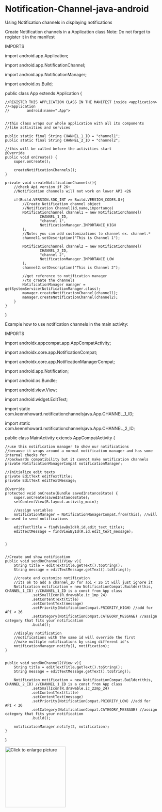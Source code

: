 # Notification-Channel-java-android
Using Notification channels in displaying notifications

Create Notification channels in a Application class
Note: Do not forget to register it in the manifest


IMPORTS

import android.app.Application;

import android.app.NotificationChannel;

import android.app.NotificationManager;

import android.os.Build;

public class App extends Application {

    //REGISTER THIS APPLICATION CLASS IN THE MANIFEST inside <application>
    //<application
    //        android:name=".App">


    //this class wraps our whole application with all its components
    //like activities and services

    public static final String CHANNEL_1_ID = "channel1";
    public static final String CHANNEL_2_ID = "channel2";

    //this will be called before the activities start
    @Override
    public void onCreate() {
        super.onCreate();

        createNotificationChannels();
    }

    private void createNotificationChannels(){
        //check Api version if 26+
        //Notification channels will not work on lower API <26

        if(Build.VERSION.SDK_INT >= Build.VERSION_CODES.O){
            //Create Notification channel object
            //Notification Channel(id,name,importance)
            NotificationChannel channel1 = new NotificationChannel(
                    CHANNEL_1_ID,
                    "channel 1",
                    NotificationManager.IMPORTANCE_HIGH
            );
            //Note: you can add customizations to channel ex. channel.*
            channel1.setDescription("This is Channel 1");

            NotificationChannel channel2 = new NotificationChannel(
                    CHANNEL_2_ID,
                    "channel 2",
                    NotificationManager.IMPORTANCE_LOW
            );
            channel2.setDescription("This is Channel 2");

            //get reference to notification manager
            //to create the channels
            NotificationManager manager = getSystemService(NotificationManager.class);
            manager.createNotificationChannel(channel1);
            manager.createNotificationChannel(channel2);
        }
    }
}


Example how to use notification channels in the main activity:


IMPORTS

import androidx.appcompat.app.AppCompatActivity;

import androidx.core.app.NotificationCompat;

import androidx.core.app.NotificationManagerCompat;


import android.app.Notification;

import android.os.Bundle;

import android.view.View;

import android.widget.EditText;

import static com.keennhoward.notificationchannelsjava.App.CHANNEL_1_ID;

import static com.keennhoward.notificationchannelsjava.App.CHANNEL_2_ID;

public class MainActivity extends AppCompatActivity {

    //use this notification manager to show our notifications
    //because it wraps around a normal notification manager and has some internal checks for
    //backwards compatibility but it cannot make notification channels
    private NotificationManagerCompat notificationManager;

    //Initialize edit texts
    private EditText editTextTitle;
    private EditText editTextMessage;

    @Override
    protected void onCreate(Bundle savedInstanceState) {
        super.onCreate(savedInstanceState);
        setContentView(R.layout.activity_main);

        //assign variables
        notificationManager = NotificationManagerCompat.from(this); //will be used to send notifications

        editTextTitle = findViewById(R.id.edit_text_title);
        editTextMessage = findViewById(R.id.edit_text_message);


    }


    //Create and show notification
    public void sendOnChannel1(View v){
        String title = editTextTitle.getText().toString();
        String message = editTextMessage.getText().toString();

        //create and customize notification
        //its ok to add a channel_ID for api < 26 it will just ignore it
        Notification notification = new NotificationCompat.Builder(this, CHANNEL_1_ID) //CHANNEL_1_ID is a const from App class
                .setSmallIcon(R.drawable.ic_1mp_24)
                .setContentText(title)
                .setContentText(message)
                .setPriority(NotificationCompat.PRIORITY_HIGH) //add for API < 26
                .setCategory(NotificationCompat.CATEGORY_MESSAGE) //assign category that fits your notification
                .build();

        //display notification
        //notifications with the same id will override the first
        //make multiple notifications by using different id's
        notificationManager.notify(1, notification);
    }


    public void sendOnChannel2(View v){
        String title = editTextTitle.getText().toString();
        String message = editTextMessage.getText().toString();

        Notification notification = new NotificationCompat.Builder(this, CHANNEL_2_ID) //CHANNEL_1_ID is a const from App class
                .setSmallIcon(R.drawable.ic_22mp_24)
                .setContentText(title)
                .setContentText(message)
                .setPriority(NotificationCompat.PRIORITY_LOW) //add for API < 26
                .setCategory(NotificationCompat.CATEGORY_MESSAGE) //assign category that fits your notification
                .build();

        notificationManager.notify(2, notification);
    }
}


<a href="https://drive.google.com/uc?export=view&id=1oSpqwlqZ3nUJGcmUMa4EosxX-WVa2FDT"><img src="https://drive.google.com/uc?export=view&id=1oSpqwlqZ3nUJGcmUMa4EosxX-WVa2FDT" style="width: 200px; max-width: 100%; height: 200px" title="Click to enlarge picture" />
